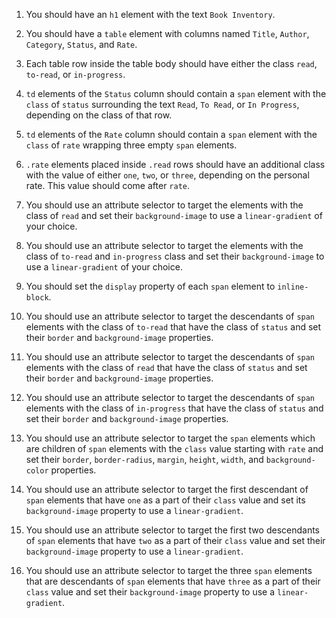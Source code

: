 1. You should have an `h1` element with the text `Book Inventory`.

1. You should have a `table` element with columns named `Title`, `Author`, `Category`, `Status`, and `Rate`.

1. Each table row inside the table body should have either the class `read`, `to-read`, or `in-progress`.

1. `td` elements of the `Status` column should contain a `span` element with the `class` of `status` surrounding the text `Read`, `To Read`, or `In Progress`, depending on the class of that row.

1. `td` elements of the `Rate` column should contain a `span` element with the `class` of `rate` wrapping three empty `span` elements.

1. `.rate` elements placed inside `.read` rows should have an additional class with the value of either `one`, `two`, or `three`, depending on the personal rate. This value should come after `rate`.

1. You should use an attribute selector to target the elements with the class of `read` and set their `background-image` to use a `linear-gradient` of your choice.

1. You should use an attribute selector to target the elements with the class of `to-read` and `in-progress` class and set their `background-image` to use a `linear-gradient` of your choice.

1. You should set the `display` property of each `span` element to `inline-block`.

1. You should use an attribute selector to target the descendants of `span` elements with the class of `to-read` that have the class of `status` and set their `border` and `background-image` properties.

1. You should use an attribute selector to target the descendants of `span` elements with the class of `read` that have the class of `status` and set their `border` and `background-image` properties.

1. You should use an attribute selector to target the descendants of `span` elements with the class of `in-progress` that have the class of `status` and set their `border` and `background-image` properties.

1. You should use an attribute selector to target the `span` elements which are children of `span` elements with the `class` value starting with `rate` and set their `border`, `border-radius`, `margin`, `height`, `width`, and `background-color` properties.

1. You should use an attribute selector to target the first descendant of `span` elements that have `one` as a part of their `class` value and set its `background-image` property to use a `linear-gradient`.

1. You should use an attribute selector to target the first two descendants of `span` elements that have `two` as a part of their `class` value and set their `background-image` property to use a `linear-gradient`.

1. You should use an attribute selector to target the three `span` elements that are descendants of `span` elements that have `three` as a part of their `class` value and set their `background-image` property to use a `linear-gradient`.